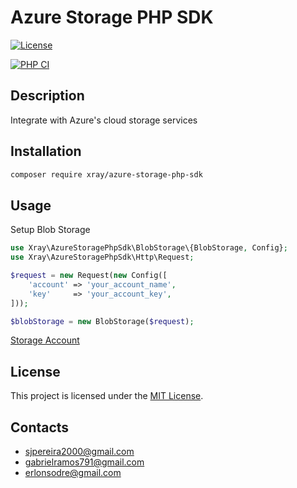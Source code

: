 # Azure Storage PHP SDK

[![License](https://img.shields.io/badge/license-MIT-blue.svg)](LICENSE)

[![PHP CI](https://github.com/sjspereira/azure-storage-php-sdk/actions/workflows/CI.yaml/badge.svg)](https://github.com/sjspereira/azure-storage-php-sdk/actions/workflows/CI.yaml)

## Description

Integrate with Azure's cloud storage services

## Installation

```bash
composer require xray/azure-storage-php-sdk
```

## Usage

Setup Blob Storage

```php
use Xray\AzureStoragePhpSdk\BlobStorage\{BlobStorage, Config};
use Xray\AzureStoragePhpSdk\Http\Request;

$request = new Request(new Config([
    'account' => 'your_account_name',
    'key'     => 'your_account_key',
]));

$blobStorage = new BlobStorage($request);
```

[Storage Account](docs/StorageAccount.md)

## License

This project is licensed under the [MIT License](LICENSE).

## Contacts

- sjpereira2000@gmail.com
- gabrielramos791@gmail.com
- erlonsodre@gmail.com
